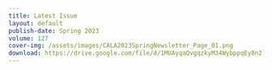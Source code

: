 ```yaml
---
title: Latest Issue
layout: default
publish-date: Spring 2023
volume: 127
cover-img: /assets/images/CALA2023SpringNewsletter_Page_01.png
download: https://drive.google.com/file/d/1MUAyqaQvgqzkyM34WybppqEy8n2l-BtF/view
---
```

